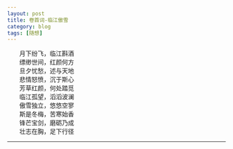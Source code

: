 ```yaml
---
layout: post  
title: 卷首词-临江傲雪  
category: blog  
tags: [随想]  
---
```

&emsp;&emsp;月下纷飞，临江斟酒  
&emsp;&emsp;缥缈世间，红颜何方  
&emsp;&emsp;旦夕忧愁，述与天地  
&emsp;&emsp;悲情怒愤，沉于斯心  
&emsp;&emsp;芳草红颜，何处踏觅  
&emsp;&emsp;临江孤望，滔滔波澜  
&emsp;&emsp;傲雪独立，悠悠空寥  
&emsp;&emsp;斯是冬梅，苦寒始香  
&emsp;&emsp;锋芒宝剑，磨砺乃成  
&emsp;&emsp;壮志在胸，足下行径  
- - -